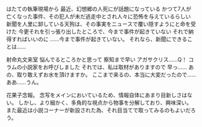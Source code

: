 はたての執筆現場から
最近、幻想郷の人死にが話題になっている
かつて7人が亡くなった事件、その犯人が未だ逃走中とされ人々に恐怖を与えているらしい
新聞を人里に卸している天狗は、その事実をニュースで覆い隠すようにと命を受けた
今更それを引っ張り出したところで、今まで事件が起きていない
それで納得すればいいのに
……今まで事件が起きていない。
それなら、新聞にできることは……

射命丸文来室
悩んでるところかと思って
察知まで早い
アガサクリス……Q！
コラムの小説家をお呼びしました
それでは、私は取材がありますので
早っ……
あの、取り敢えずお水を頂けますか。
ここまで来るの、本当に大変だったので……
ああ……うん。

花果子念報。
念写をメインにおいているため、情報自体にあまり目新しさはない。
しかし、より細かく、多角的な視点から物事を分解しており、興味深い。
また最近は小説コーナーが新設された為、それ目当てで取ってみるのもよいだろう。
